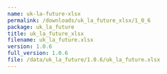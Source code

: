 ```yaml
---
name: uk-la-future-xlsx
permalink: /downloads/uk_la_future_xlsx/1_0_6
package: uk_la_future
title: uk_la_future_xlsx
filename: uk_la_future.xlsx
version: 1.0.6
full_version: 1.0.6
file: /data/uk_la_future/1.0.6/uk_la_future.xlsx
---
```

